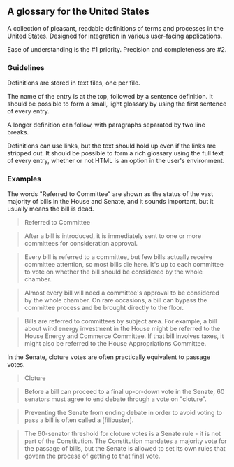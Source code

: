 ## A glossary for the United States

A collection of pleasant, readable definitions of terms and processes in the United States. Designed for integration in various user-facing applications.

Ease of understanding is the #1 priority. Precision and completeness are #2.

### Guidelines

Definitions are stored in text files, one per file.

The name of the entry is at the top, followed by a sentence definition. It should be possible to form a small, light glossary by using the first sentence of every entry.

A longer definition can follow, with paragraphs separated by two line breaks.

Definitions can use links, but the text should hold up even if the links are stripped out. It should be possible to form a rich glossary using the full text of every entry, whether or not HTML is an option in the user's environment.

### Examples

The words "Referred to Committee" are shown as the status of the vast majority of bills in the House and Senate, and it sounds important, but it usually means the bill is dead.

> Referred to Committee

> After a bill is introduced, it is immediately sent to one or more committees for consideration approval.

> Every bill is referred to a committee, but few bills actually receive committee attention, so most bills die here. It's up to each committee to vote on whether the bill should be considered by the whole chamber.

> Almost every bill will need a committee's approval to be considered by the whole chamber. On rare occasions, a bill can bypass the committee process and be brought directly to the floor.

> Bills are referred to committees by subject area. For example, a bill about wind energy investment in the House might be referred to the House Energy and Commerce Committee. If that bill involves taxes, it might also be referred to the House Appropriations Committee.

In the Senate, cloture votes are often practically equivalent to passage votes.

> Cloture

> Before a bill can proceed to a final up-or-down vote in the Senate, 60 senators must agree to end debate through a vote on "cloture".

> Preventing the Senate from ending debate in order to avoid voting to pass a bill is often called a [filibuster].

> The 60-senator threshold for cloture votes is a Senate rule - it is not part of the Constitution. The Constitution mandates a majority vote for the passage of bills, but the Senate is allowed to set its own rules that govern the process of getting to that final vote.
